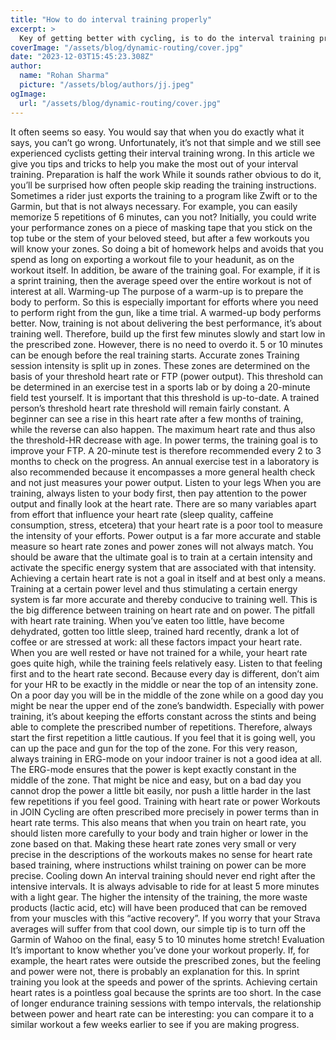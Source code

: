 ```yaml
---
title: "How to do interval training properly"
excerpt: >
  Key of getting better with cycling, is to do the interval training properly. It's more complicated than it seems. Read all about it!
coverImage: "/assets/blog/dynamic-routing/cover.jpg"
date: "2023-12-03T15:45:23.308Z"
author:
  name: "Rohan Sharma"
  picture: "/assets/blog/authors/jj.jpeg"
ogImage:
  url: "/assets/blog/dynamic-routing/cover.jpg"
---
```


It often seems so easy. You would say that when you do exactly what it says, you can’t go wrong. Unfortunately, it’s not that simple and we still see experienced cyclists getting their interval training wrong. In this article we give you tips and tricks to help you make the most out of your interval training.
Preparation is half the work
While it sounds rather obvious to do it, you’ll be surprised how often people skip reading the training instructions. Sometimes a rider just exports the training to a program like Zwift or to the Garmin, but that is not always necessary. For example, you can easily memorize 5 repetitions of 6 minutes, can you not? Initially, you could write your performance zones on a piece of masking tape that you stick on the top tube or the stem of your beloved steed, but after a few workouts you will know your zones. So doing a bit of homework helps and avoids that you spend as long on exporting a workout file to your headunit, as on the workout itself. In addition, be aware of the training goal. For example, if it is a sprint training, then the average speed over the entire workout is not of interest at all.
Warming-up
The purpose of a warm-up is to prepare the body to perform. So this is especially important for efforts where you need to perform right from the gun, like a time trial. A warmed-up body performs better. Now, training is not about delivering the best performance, it’s about training well. Therefore, build up the first few minutes slowly and start low in the prescribed zone. However, there is no need to overdo it. 5 or 10 minutes can be enough before the real training starts.
Accurate zones
Training session intensity is split up in zones. These zones are determined on the basis of your threshold heart rate or FTP (power output). This threshold can be determined in an exercise test in a sports lab or by doing a 20-minute field test yourself. It is important that this threshold is up-to-date. A trained person’s threshold heart rate threshold will remain fairly constant. A beginner can see a rise in this heart rate after a few months of training, while the reverse can also happen. The maximum heart rate and thus also the threshold-HR decrease with age.
In power terms, the training goal is to improve your FTP. A 20-minute test is therefore recommended every 2 to 3 months to check on the progress. An annual exercise test in a laboratory is also recommended because it encompasses a more general health check and not just measures your power output.
Listen to your legs
When you are training, always listen to your body first, then pay attention to the power output and finally look at the heart rate. There are so many variables apart from effort that influence your heart rate (sleep quality, caffeine consumption, stress, etcetera) that your heart rate is a poor tool to measure the intensity of your efforts. Power output is a far more accurate and stable measure so heart rate zones and power zones will not always match. You should be aware that the ultimate goal is to train at a certain intensity and activate the specific energy system that are associated with that intensity. Achieving a certain heart rate is not a goal in itself and at best only a means. Training at a certain power level and thus stimulating a certain energy system is far more accurate and thereby conducive to training well. This is the big difference between training on heart rate and on power.
The pitfall with heart rate training.
When you’ve eaten too little, have become dehydrated, gotten too little sleep, trained hard recently, drank a lot of coffee or are stressed at work: all these factors impact your heart rate. When you are well rested or have not trained for a while, your heart rate goes quite high, while the training feels relatively easy. Listen to that feeling first and to the heart rate second. Because every day is different, don’t aim for your HR to be exactly in the middle or near the top of an intensity zone. On a poor day you will be in the middle of the zone while on a good day you might be near the upper end of the zone’s bandwidth.
Especially with power training, it’s about keeping the efforts constant across the stints and being able to complete the prescribed number of repetitions. Therefore, always start the first repetition a little cautious. If you feel that it is going well, you can up the pace and gun for the top of the zone. For this very reason, always training in ERG-mode on your indoor trainer is not a good idea at all. The ERG-mode ensures that the power is kept exactly constant in the middle of the zone. That might be nice and easy, but on a bad day you cannot drop the power a little bit easily, nor push a little harder in the last few repetitions if you feel good.
Training with heart rate or power
Workouts in JOIN Cycling are often prescribed more precisely in power terms than in heart rate terms. This also means that when you train on heart rate, you should listen more carefully to your body and train higher or lower in the zone based on that. Making these heart rate zones very small or very precise in the descriptions of the workouts makes no sense for heart rate based training, where instructions whilst training on power can be more precise.
Cooling down
An interval training should never end right after the intensive intervals. It is always advisable to ride for at least 5 more minutes with a light gear. The higher the intensity of the training, the more waste products (lactic acid, etc) will have been produced that can be removed from your muscles with this “active recovery”. If you worry that your Strava averages will suffer from that cool down, our simple tip is to turn off the Garmin of Wahoo on the final, easy 5 to 10 minutes home stretch!
Evaluation
It’s important to know whether you’ve done your workout properly. If, for example, the heart rates were outside the prescribed zones, but the feeling and power were not, there is probably an explanation for this. In sprint training you look at the speeds and power of the sprints. Achieving certain heart rates is a pointless goal because the sprints are too short. In the case of longer endurance training sessions with tempo intervals, the relationship between power and heart rate can be interesting: you can compare it to a similar workout a few weeks earlier to see if you are making progress.